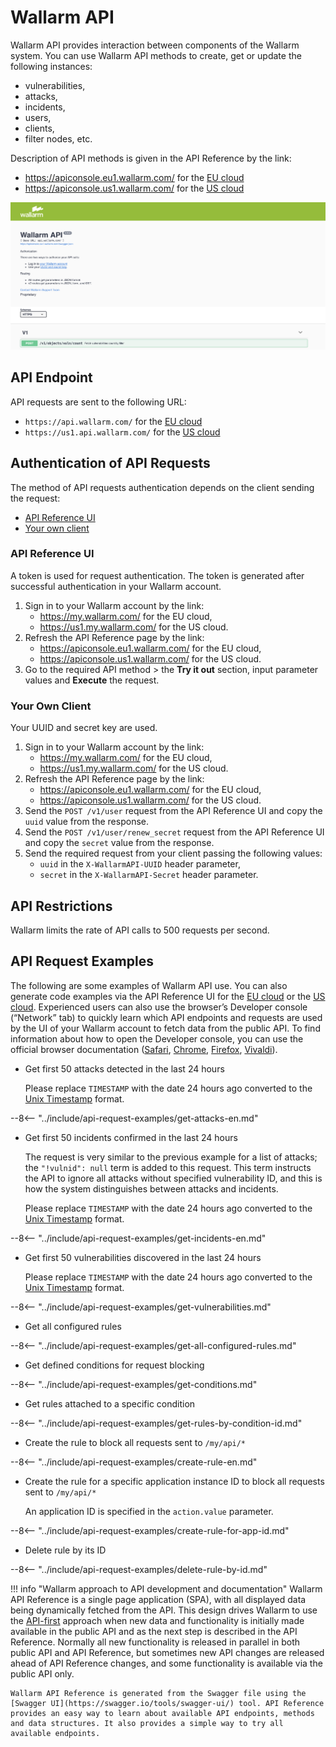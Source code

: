 # Wallarm API

Wallarm API provides interaction between components of the Wallarm system. You can use Wallarm API methods to create, get or update the following instances:
* vulnerabilities,
* attacks,
* incidents,
* users,
* clients,
* filter nodes, etc.

Description of API methods is given in the API Reference by the link:
* https://apiconsole.eu1.wallarm.com/ for the [EU cloud](../quickstart-en/how-wallarm-works/qs-intro-en.md#eu-cloud)
* https://apiconsole.us1.wallarm.com/ for the [US cloud](../quickstart-en/how-wallarm-works/qs-intro-en.md#us-cloud)

![!Wallarm API Reference](../images/wallarm-api-reference.png)

## API Endpoint

API requests are sent to the following URL:
* `https://api.wallarm.com/` for the [EU cloud](../quickstart-en/how-wallarm-works/qs-intro-en.md#eu-cloud)
* `https://us1.api.wallarm.com/` for the [US cloud](../quickstart-en/how-wallarm-works/qs-intro-en.md#us-cloud)

## Authentication of API Requests

The method of API requests authentication depends on the client sending the request:
* [API Reference UI](#api-reference-ui)
* [Your own client](#your-own-client)

### API Reference UI

A token is used for request authentication. The token is generated after successful authentication in your Wallarm account.

1. Sign in to your Wallarm account by the link:
    * https://my.wallarm.com/ for the EU cloud,
    * https://us1.my.wallarm.com/ for the US cloud.
2. Refresh the API Reference page by the link:
    * https://apiconsole.eu1.wallarm.com/ for the EU cloud,
    * https://apiconsole.us1.wallarm.com/ for the US cloud.
3. Go to the required API method > the **Try it out** section, input parameter values and **Execute** the request.

### Your Own Client

Your UUID and secret key are used.

1. Sign in to your Wallarm account by the link:
    * https://my.wallarm.com/ for the EU cloud,
    * https://us1.my.wallarm.com/ for the US cloud.
2. Refresh the API Reference page by the link:
    * https://apiconsole.eu1.wallarm.com/ for the EU cloud,
    * https://apiconsole.us1.wallarm.com/ for the US cloud.
3. Send the `POST /v1/user` request from the API Reference UI and copy the `uuid` value from the response.
4. Send the `POST /v1/user/renew_secret` request from the API Reference UI and copy the `secret` value from the response.
5. Send the required request from your client passing the following values:
    * `uuid` in the `X‑WallarmAPI‑UUID` header parameter,
    * `secret` in the `X‑WallarmAPI‑Secret` header parameter.

## API Restrictions

Wallarm limits the rate of API calls to 500 requests per second.

## API Request Examples

The following are some examples of Wallarm API use. You can also generate code examples via the API Reference UI for the [EU cloud](https://apiconsole.eu1.wallarm.com/) or the [US cloud](https://apiconsole.us1.wallarm.com/). Experienced users can also use the browser’s Developer console (“Network” tab) to quickly learn which API endpoints and requests are used by the UI of your Wallarm account to fetch data from the public API. To find information about how to open the Developer console, you can use the official browser documentation ([Safari](https://support.apple.com/guide/safari/use-the-developer-tools-in-the-develop-menu-sfri20948/mac), [Chrome](https://developers.google.com/web/tools/chrome-devtools/), [Firefox](https://developer.mozilla.org/en-US/docs/Tools), [Vivaldi](https://help.vivaldi.com/article/developer-tools/)).

* Get first 50 attacks detected in the last 24 hours

    Please replace `TIMESTAMP` with the date 24 hours ago converted to the [Unix Timestamp](https://www.unixtimestamp.com/) format.

--8<-- "../include/api-request-examples/get-attacks-en.md"

* Get first 50 incidents confirmed in the last 24 hours

    The request is very similar to the previous example for a list of attacks; the `"!vulnid": null` term is added to this request. This term instructs the API to ignore all attacks without specified vulnerability ID, and this is how the system distinguishes between attacks and incidents.

    Please replace `TIMESTAMP` with the date 24 hours ago converted to the [Unix Timestamp](https://www.unixtimestamp.com/) format.

--8<-- "../include/api-request-examples/get-incidents-en.md"

* Get first 50 vulnerabilities discovered in the last 24 hours

    Please replace `TIMESTAMP` with the date 24 hours ago converted to the [Unix Timestamp](https://www.unixtimestamp.com/) format.

--8<-- "../include/api-request-examples/get-vulnerabilities.md"

* Get all configured rules

--8<-- "../include/api-request-examples/get-all-configured-rules.md"

* Get defined conditions for request blocking

--8<-- "../include/api-request-examples/get-conditions.md"

* Get rules attached to a specific condition

--8<-- "../include/api-request-examples/get-rules-by-condition-id.md"

* Create the rule to block all requests sent to `/my/api/*`

--8<-- "../include/api-request-examples/create-rule-en.md"

* Create the rule for a specific application instance ID to block all requests sent to `/my/api/*`

    An application ID is specified in the `action.value` parameter.

--8<-- "../include/api-request-examples/create-rule-for-app-id.md"

* Delete rule by its ID

--8<-- "../include/api-request-examples/delete-rule-by-id.md"

!!! info "Wallarm approach to API development and documentation"
    Wallarm API Reference is a single page application (SPA), with all displayed data being dynamically fetched from the API. This design drives Wallarm to use the [API-first](https://swagger.io/resources/articles/adopting-an-api-first-approach/) approach when new data and functionality is initially made available in the public API and as the next step is described in the API Reference. Normally all new functionality is released in parallel in both public API and API Reference, but sometimes new API changes are released ahead of API Reference changes, and some functionality is available via the public API only.
    
    Wallarm API Reference is generated from the Swagger file using the [Swagger UI](https://swagger.io/tools/swagger-ui/) tool. API Reference provides an easy way to learn about available API endpoints, methods and data structures. It also provides a simple way to try all available endpoints.